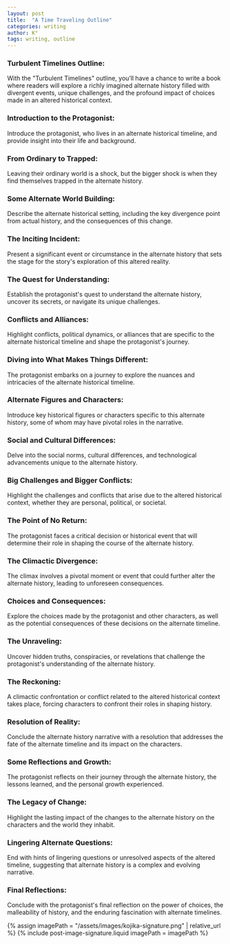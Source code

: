 ```yaml
---
layout: post
title:  "A Time Traveling Outline"
categories: writing
author: K°
tags: writing, outline
---
```


### Turbulent Timelines Outline:
With the "Turbulent Timelines" outline, you’ll have a chance to write a book where readers will explore a richly imagined alternate history filled with divergent events, unique challenges, and the profound impact of choices made in an altered historical context.

### Introduction to the Protagonist:
Introduce the protagonist, who lives in an alternate historical timeline, and provide insight into their life and background.

### From Ordinary to Trapped:
Leaving their ordinary world is a shock, but the bigger shock is when they find themselves trapped in the alternate history.

### Some Alternate World Building:
Describe the alternate historical setting, including the key divergence point from actual history, and the consequences of this change.

### The Inciting Incident:
Present a significant event or circumstance in the alternate history that sets the stage for the story's exploration of this altered reality.

### The Quest for Understanding:
Establish the protagonist's quest to understand the alternate history, uncover its secrets, or navigate its unique challenges.

### Conflicts and Alliances:
Highlight conflicts, political dynamics, or alliances that are specific to the alternate historical timeline and shape the protagonist's journey.

### Diving into What Makes Things Different:
The protagonist embarks on a journey to explore the nuances and intricacies of the alternate historical timeline.

### Alternate Figures and Characters:
Introduce key historical figures or characters specific to this alternate history, some of whom may have pivotal roles in the narrative.

### Social and Cultural Differences:
Delve into the social norms, cultural differences, and technological advancements unique to the alternate history.

### Big Challenges and Bigger Conflicts:
Highlight the challenges and conflicts that arise due to the altered historical context, whether they are personal, political, or societal.

### The Point of No Return:
The protagonist faces a critical decision or historical event that will determine their role in shaping the course of the alternate history.

### The Climactic Divergence:
The climax involves a pivotal moment or event that could further alter the alternate history, leading to unforeseen consequences.

### Choices and Consequences:
Explore the choices made by the protagonist and other characters, as well as the potential consequences of these decisions on the alternate timeline.

### The Unraveling:
Uncover hidden truths, conspiracies, or revelations that challenge the protagonist's understanding of the alternate history.

### The Reckoning:
A climactic confrontation or conflict related to the altered historical context takes place, forcing characters to confront their roles in shaping history.

### Resolution of Reality:
Conclude the alternate history narrative with a resolution that addresses the fate of the alternate timeline and its impact on the characters.

### Some Reflections and Growth:
The protagonist reflects on their journey through the alternate history, the lessons learned, and the personal growth experienced.

### The Legacy of Change:
Highlight the lasting impact of the changes to the alternate history on the characters and the world they inhabit.

### Lingering Alternate Questions:
End with hints of lingering questions or unresolved aspects of the altered timeline, suggesting that alternate history is a complex and evolving narrative.

### Final Reflections:
Conclude with the protagonist's final reflection on the power of choices, the malleability of history, and the enduring fascination with alternate timelines.

<!-- signature -->
{% assign imagePath = "/assets/images/kojika-signature.png" | relative_url %}
{% include post-image-signature.liquid imagePath = imagePath %}

